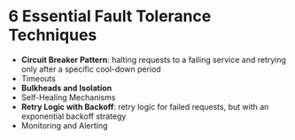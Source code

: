 # 6 Essential Fault Tolerance Techniques

- **Circuit Breaker Pattern**: halting requests to a failing service and retrying only after a specific cool-down period
- Timeouts
- **Bulkheads and Isolation**
- Self-Healing Mechanisms
- **Retry Logic with Backoff**: retry logic for failed requests, but with an exponential backoff strategy
- Monitoring and Alerting

